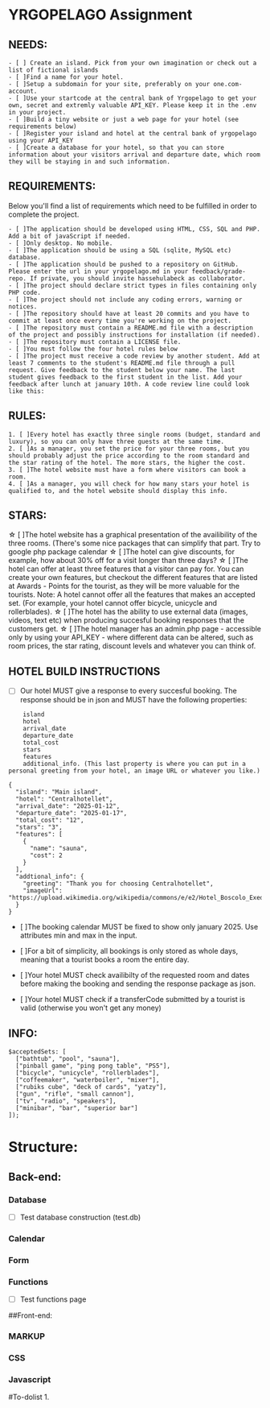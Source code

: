 # YRGOPELAGO Assignment
## NEEDS:
    - [ ] Create an island. Pick from your own imagination or check out a list of fictional islands
    - [ ]Find a name for your hotel.
    - [ ]Setup a subdomain for your site, preferably on your one.com-account.
    - [ ]Use your startcode at the central bank of Yrgopelago to get your own, secret and extremly valuable API_KEY. Please keep it in the .env in your project.
    - [ ]Build a tiny website or just a web page for your hotel (see requirements below)
    - [ ]Register your island and hotel at the central bank of yrgopelago using your API_KEY
    - [ ]Create a database for your hotel, so that you can store information about your visitors arrival and departure date, which room they will be staying in and such information.

## REQUIREMENTS:
Below you'll find a list of requirements which need to be fulfilled in order to complete the project.

    - [ ]The application should be developed using HTML, CSS, SQL and PHP. Add a bit of javaScript if needed.
    - [ ]Only desktop. No mobile.
    - [ ]The application should be using a SQL (sqlite, MySQL etc) database.
    - [ ]The application should be pushed to a repository on GitHub. Please enter the url in your yrgopelago.md in your feedback/grade-repo. If private, you should invite hassehulabeck as collaborator.
    - [ ]The project should declare strict types in files containing only PHP code.
    - [ ]The project should not include any coding errors, warning or notices.
    - [ ]The repository should have at least 20 commits and you have to commit at least once every time you're working on the project.
    - [ ]The repository must contain a README.md file with a description of the project and possibly instructions for installation (if needed).
    - [ ]The repository must contain a LICENSE file.
    - [ ]You must follow the four hotel rules below
    - [ ]The project must receive a code review by another student. Add at least 7 comments to the student's README.md file through a pull request. Give feedback to the student below your name. The last student gives feedback to the first student in the list. Add your feedback after lunch at january 10th. A code review line could look like this:

## RULES:

    1. [ ]Every hotel has exactly three single rooms (budget, standard and luxury), so you can only have three guests at the same time.
    2. [ ]As a manager, you set the price for your three rooms, but you should probably adjust the price according to the room standard and the star rating of the hotel. The more stars, the higher the cost.
    3. [ ]The hotel website must have a form where visitors can book a room.
    4. [ ]As a manager, you will check for how many stars your hotel is qualified to, and the hotel website should display this info.

## STARS:
☆ [ ]The hotel website has a graphical presentation of the availibility of the three rooms. (There's some nice packages that can simplify that part. Try to google php package calendar
☆ [ ]The hotel can give discounts, for example, how about 30% off for a visit longer than three days?
☆ [ ]The hotel can offer at least three features that a visitor can pay for. You can create your own features, but checkout the different features that are listed at Awards - Points for the tourist, as they will be more valuable for the tourists. Note: A hotel cannot offer all the features that makes an accepted set. (For example, your hotel cannot offer bicycle, unicycle and rollerblades).
☆ [ ]The hotel has the ability to use external data (images, videos, text etc) when producing succesful booking responses that the customers get.
☆ [ ]The hotel manager has an admin.php page - accessible only by using your API_KEY - where different data can be altered, such as room prices, the star rating, discount levels and whatever you can think of.

## HOTEL BUILD INSTRUCTIONS
- [ ] Our hotel MUST give a response to every succesful booking. The response should be in json and MUST have the following properties:
```
    island
    hotel
    arrival_date
    departure_date
    total_cost
    stars
    features
    additional_info. (This last property is where you can put in a personal greeting from your hotel, an image URL or whatever you like.)

{
  "island": "Main island",
  "hotel": "Centralhotellet",
  "arrival_date": "2025-01-12",
  "departure_date": "2025-01-17",
  "total_cost": "12",
  "stars": "3",
  "features": [
    {
      "name": "sauna",
      "cost": 2
    }
  ],
  "addtional_info": {
    "greeting": "Thank you for choosing Centralhotellet",
    "imageUrl": "https://upload.wikimedia.org/wikipedia/commons/e/e2/Hotel_Boscolo_Exedra_Nice.jpg"
  }
}
```
- [ ]The booking calendar MUST be fixed to show only january 2025. Use attributes min and max in the input.

- [ ]For a bit of simplicity, all bookings is only stored as whole days, meaning that a tourist books a room the entire day.

- [ ]Your hotel MUST check availibilty of the requested room and dates before making the booking and sending the response package as json.

- [ ]Your hotel MUST check if a transferCode submitted by a tourist is valid (otherwise you won't get any money)

## INFO:
```
$acceptedSets: [
  ["bathtub", "pool", "sauna"],
  ["pinball game", "ping pong table", "PS5"],
  ["bicycle", "unicycle", "rollerblades"],
  ["coffeemaker", "waterboiler", "mixer"],
  ["rubiks cube", "deck of cards", "yatzy"],
  ["gun", "rifle", "small cannon"],
  ["tv", "radio", "speakers"],
  ["minibar", "bar", "superior bar"]
]);
```

# Structure:

## Back-end:
### Database
- [ ] Test database construction (test.db)

### Calendar

### Form

### Functions
- [ ] Test functions page 

##Front-end:
### MARKUP

### CSS

### Javascript

#To-dolist
1.
